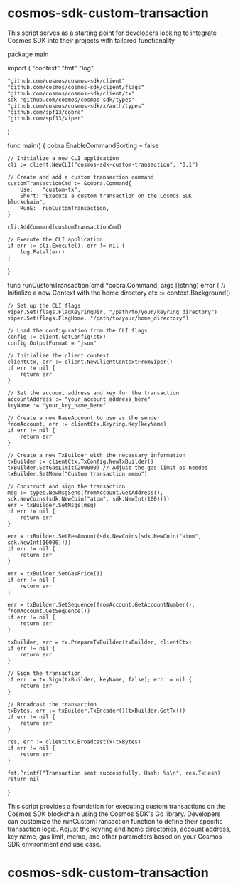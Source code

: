  # cosmos-sdk-custom-transaction        
 This script serves as a starting point for developers looking to integrate Cosmos SDK into their projects with tailored functionality
 
package main

import (
	"context"
	"fmt"
	"log"

	"github.com/cosmos/cosmos-sdk/client"
	"github.com/cosmos/cosmos-sdk/client/flags"
	"github.com/cosmos/cosmos-sdk/client/tx"
	sdk "github.com/cosmos/cosmos-sdk/types"
	"github.com/cosmos/cosmos-sdk/x/auth/types"
	"github.com/spf13/cobra"
	"github.com/spf13/viper"
)

func main() {
	cobra.EnableCommandSorting = false

	// Initialize a new CLI application
	cli := client.NewCLI("cosmos-sdk-custom-transaction", "0.1")

	// Create and add a custom transaction command
	customTransactionCmd := &cobra.Command{
		Use:   "custom-tx",
		Short: "Execute a custom transaction on the Cosmos SDK blockchain",
		RunE:  runCustomTransaction,
	}

	cli.AddCommand(customTransactionCmd)

	// Execute the CLI application
	if err := cli.Execute(); err != nil {
		log.Fatal(err)
	}
}

func runCustomTransaction(cmd *cobra.Command, args []string) error {
	// Initialize a new Context with the home directory
	ctx := context.Background()

	// Set up the CLI flags
	viper.Set(flags.FlagKeyringDir, "/path/to/your/keyring_directory")
	viper.Set(flags.FlagHome, "/path/to/your/home_directory")

	// Load the configuration from the CLI flags
	config := client.GetConfig(ctx)
	config.OutputFormat = "json"

	// Initialize the client context
	clientCtx, err := client.NewClientContextFromViper()
	if err != nil {
		return err
	}

	// Set the account address and key for the transaction
	accountAddress := "your_account_address_here"
	keyName := "your_key_name_here"

	// Create a new BaseAccount to use as the sender
	fromAccount, err := clientCtx.Keyring.Key(keyName)
	if err != nil {
		return err
	}

	// Create a new TxBuilder with the necessary information
	txBuilder := clientCtx.TxConfig.NewTxBuilder()
	txBuilder.SetGasLimit(200000) // Adjust the gas limit as needed
	txBuilder.SetMemo("Custom transaction memo")

	// Construct and sign the transaction
	msg := types.NewMsgSend(fromAccount.GetAddress(), sdk.NewCoins(sdk.NewCoin("atom", sdk.NewInt(100))))
	err = txBuilder.SetMsgs(msg)
	if err != nil {
		return err
	}

	err = txBuilder.SetFeeAmount(sdk.NewCoins(sdk.NewCoin("atom", sdk.NewInt(10000))))
	if err != nil {
		return err
	}

	err = txBuilder.SetGasPrice(1)
	if err != nil {
		return err
	}

	err = txBuilder.SetSequence(fromAccount.GetAccountNumber(), fromAccount.GetSequence())
	if err != nil {
		return err
	}

	txBuilder, err = tx.PrepareTxBuilder(txBuilder, clientCtx)
	if err != nil {
		return err
	}

	// Sign the transaction
	if err := tx.Sign(txBuilder, keyName, false); err != nil {
		return err
	}

	// Broadcast the transaction
	txBytes, err := txBuilder.TxEncoder()(txBuilder.GetTx())
	if err != nil {
		return err
	}

	res, err := clientCtx.BroadcastTx(txBytes)
	if err != nil {
		return err
	}

	fmt.Printf("Transaction sent successfully. Hash: %s\n", res.TxHash)
	return nil
}

This script provides a foundation for executing custom transactions on the Cosmos SDK blockchain using the Cosmos SDK's Go library. Developers can customize the runCustomTransaction function to define their specific transaction logic. Adjust the keyring and home directories, account address, key name, gas limit, memo, and other parameters based on your Cosmos SDK environment and use case.

 # cosmos-sdk-custom-transaction       
